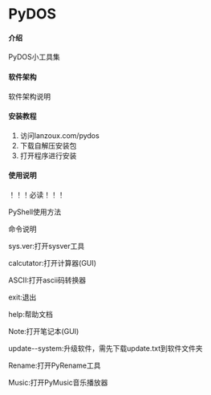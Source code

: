 # PyDOS

#### 介绍
PyDOS小工具集

#### 软件架构
软件架构说明


#### 安装教程

1.  访问lanzoux.com/pydos
2.  下载自解压安装包
3.  打开程序进行安装

#### 使用说明

！！！必读！！！

PyShell使用方法

命令说明

sys.ver:打开sysver工具

calcutator:打开计算器(GUI)

ASCII:打开ascii码转换器

exit:退出

help:帮助文档

Note:打开笔记本(GUI)

update--system:升级软件，需先下载update.txt到软件文件夹

Rename:打开PyRename工具

Music:打开PyMusic音乐播放器

